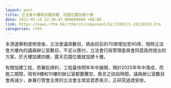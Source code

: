 ```yaml
---
layout: post
title: 立法會大樓將加建四層　花園位置加建十層
date: 2021-05-10 22:30:47.000000000 +08:00
link: https://news.rthk.hk/rthk/ch/component/k2/1590172-20210510.htm
categories: rthk
---
```


本港選舉制度修改後，立法會議席數目，將由目前的70席增加至90席，現時立法會大樓內的議員辦公室數目，不足以應付，立法會行政管理委員會同意政府提出的方案，於大樓加建四層，露天花園位置就加建十層。

有關加建工程，若審批順利，工程最快明年年中展開，預計2025年年中落成，而施工期間，現有9樓和10樓的辦公室都要騰空，換言之該段時間，議員辦公室數目會再減少，身兼行管會主席的立法會主席梁君彥表示，正研究過渡安排。

